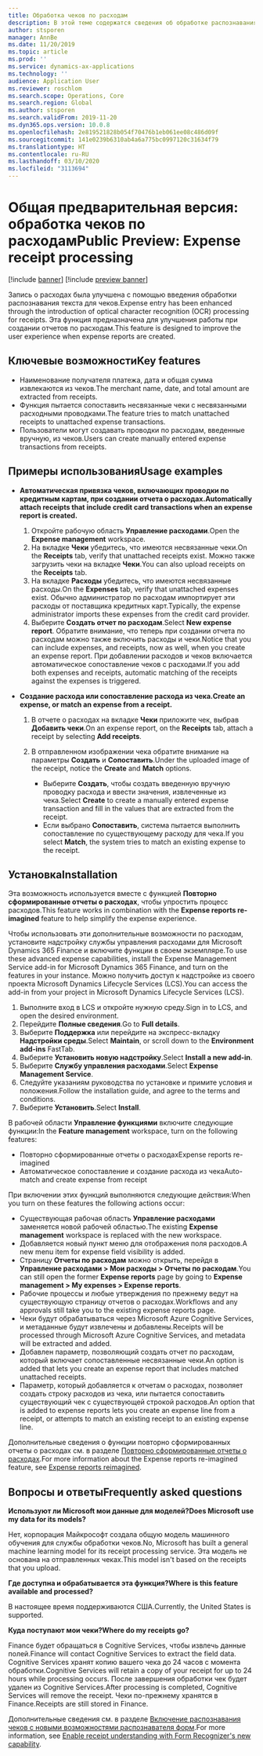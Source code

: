 ```yaml
---
title: Обработка чеков по расходам
description: В этой теме содержатся сведения об обработке распознавания текста символов для чеков. Эта функция предназначена для улучшения работы при создании отчетов по расходам в Microsoft Dynamics 365 Finance.
author: stsporen
manager: AnnBe
ms.date: 11/20/2019
ms.topic: article
ms.prod: ''
ms.service: dynamics-ax-applications
ms.technology: ''
audience: Application User
ms.reviewer: roschlom
ms.search.scope: Operations, Core
ms.search.region: Global
ms.author: stsporen
ms.search.validFrom: 2019-11-20
ms.dyn365.ops.version: 10.0.8
ms.openlocfilehash: 2e819521828b054f70476b1eb061ee08c486d09f
ms.sourcegitcommit: 141e0239b6310ab4a6a775bc0997120c31634f79
ms.translationtype: HT
ms.contentlocale: ru-RU
ms.lasthandoff: 03/10/2020
ms.locfileid: "3113694"
---
```

# <a name="public-preview-expense-receipt-processing"></a><span data-ttu-id="da7a5-104">Общая предварительная версия: обработка чеков по расходам</span><span class="sxs-lookup"><span data-stu-id="da7a5-104">Public Preview: Expense receipt processing</span></span>

[!include [banner](../includes/banner.md)]
[!include [preview banner](../includes/preview-banner.md)]


<span data-ttu-id="da7a5-105">Запись о расходах была улучшена с помощью введения обработки распознавания текста для чеков.</span><span class="sxs-lookup"><span data-stu-id="da7a5-105">Expense entry has been enhanced through the introduction of optical character recognition (OCR) processing for receipts.</span></span> <span data-ttu-id="da7a5-106">Эта функция предназначена для улучшения работы при создании отчетов по расходам.</span><span class="sxs-lookup"><span data-stu-id="da7a5-106">This feature is designed to improve the user experience when expense reports are created.</span></span>

## <a name="key-features"></a><span data-ttu-id="da7a5-107">Ключевые возможности</span><span class="sxs-lookup"><span data-stu-id="da7a5-107">Key features</span></span>

- <span data-ttu-id="da7a5-108">Наименование получателя платежа, дата и общая сумма извлекаются из чеков.</span><span class="sxs-lookup"><span data-stu-id="da7a5-108">The merchant name, date, and total amount are extracted from receipts.</span></span>
- <span data-ttu-id="da7a5-109">Функция пытается сопоставить несвязанные чеки с несвязанными расходными проводками.</span><span class="sxs-lookup"><span data-stu-id="da7a5-109">The feature tries to match unattached receipts to unattached expense transactions.</span></span>
- <span data-ttu-id="da7a5-110">Пользователи могут создавать проводки по расходам, введенные вручную, из чеков.</span><span class="sxs-lookup"><span data-stu-id="da7a5-110">Users can create manually entered expense transactions from receipts.</span></span>

## <a name="usage-examples"></a><span data-ttu-id="da7a5-111">Примеры использования</span><span class="sxs-lookup"><span data-stu-id="da7a5-111">Usage examples</span></span>

- <span data-ttu-id="da7a5-112">**Автоматическая привязка чеков, включающих проводки по кредитным картам, при создании отчета о расходах.**</span><span class="sxs-lookup"><span data-stu-id="da7a5-112">**Automatically attach receipts that include credit card transactions when an expense report is created.**</span></span>

    1. <span data-ttu-id="da7a5-113">Откройте рабочую область **Управление расходами**.</span><span class="sxs-lookup"><span data-stu-id="da7a5-113">Open the **Expense management** workspace.</span></span>
    2. <span data-ttu-id="da7a5-114">На вкладке **Чеки** убедитесь, что имеются несвязанные чеки.</span><span class="sxs-lookup"><span data-stu-id="da7a5-114">On the **Receipts** tab, verify that unattached receipts exist.</span></span> <span data-ttu-id="da7a5-115">Можно также загрузить чеки на вкладке **Чеки**.</span><span class="sxs-lookup"><span data-stu-id="da7a5-115">You can also upload receipts on the **Receipts** tab.</span></span>
    3. <span data-ttu-id="da7a5-116">На вкладке **Расходы** убедитесь, что имеются несвязанные расходы.</span><span class="sxs-lookup"><span data-stu-id="da7a5-116">On the **Expenses** tab, verify that unattached expenses exist.</span></span> <span data-ttu-id="da7a5-117">Обычно администратор по расходам импортирует эти расходы от поставщика кредитных карт.</span><span class="sxs-lookup"><span data-stu-id="da7a5-117">Typically, the expense administrator imports these expenses from the credit card provider.</span></span>
    4. <span data-ttu-id="da7a5-118">Выберите **Создать отчет по расходам**.</span><span class="sxs-lookup"><span data-stu-id="da7a5-118">Select **New expense report**.</span></span> <span data-ttu-id="da7a5-119">Обратите внимание, что теперь при создании отчета по расходам можно также включить расходы и чеки.</span><span class="sxs-lookup"><span data-stu-id="da7a5-119">Notice that you can include expenses, and receipts, now as well, when you create an expense report.</span></span> <span data-ttu-id="da7a5-120">При добавлении расходов и чеков включается автоматическое сопоставление чеков с расходами.</span><span class="sxs-lookup"><span data-stu-id="da7a5-120">If you add both expenses and receipts, automatic matching of the receipts against the expenses is triggered.</span></span>

- <span data-ttu-id="da7a5-121">**Создание расхода или сопоставление расхода из чека.**</span><span class="sxs-lookup"><span data-stu-id="da7a5-121">**Create an expense, or match an expense from a receipt.**</span></span>

    1. <span data-ttu-id="da7a5-122">В отчете о расходах на вкладке **Чеки** приложите чек, выбрав **Добавить чеки**.</span><span class="sxs-lookup"><span data-stu-id="da7a5-122">On an expense report, on the **Receipts** tab, attach a receipt by selecting **Add receipts**.</span></span>
    2. <span data-ttu-id="da7a5-123">В отправленном изображении чека обратите внимание на параметры **Создать** и **Сопоставить**.</span><span class="sxs-lookup"><span data-stu-id="da7a5-123">Under the uploaded image of the receipt, notice the **Create** and **Match** options.</span></span>

        - <span data-ttu-id="da7a5-124">Выберите **Создать**, чтобы создать введенную вручную проводку расхода и ввести значения, извлеченные из чека.</span><span class="sxs-lookup"><span data-stu-id="da7a5-124">Select **Create** to create a manually entered expense transaction and fill in the values that are extracted from the receipt.</span></span>
        - <span data-ttu-id="da7a5-125">Если выбрано **Сопоставить**, система пытается выполнить сопоставление по существующему расходу для чека.</span><span class="sxs-lookup"><span data-stu-id="da7a5-125">If you select **Match**, the system tries to match an existing expense to the receipt.</span></span>

## <a name="installation"></a><span data-ttu-id="da7a5-126">Установка</span><span class="sxs-lookup"><span data-stu-id="da7a5-126">Installation</span></span>

<span data-ttu-id="da7a5-127">Эта возможность используется вместе с функцией **Повторно сформированные отчеты о расходах**, чтобы упростить процесс расходов.</span><span class="sxs-lookup"><span data-stu-id="da7a5-127">This feature works in combination with the **Expense reports re-imagined** feature to help simplify the expense experience.</span></span>

<span data-ttu-id="da7a5-128">Чтобы использовать эти дополнительные возможности по расходам, установите надстройку службы управления расходами для Microsoft Dynamics 365 Finance и включите функции в своем экземпляре.</span><span class="sxs-lookup"><span data-stu-id="da7a5-128">To use these advanced expense capabilities, install the Expense Management Service add-in for Microsoft Dynamics 365 Finance, and turn on the features in your instance.</span></span> <span data-ttu-id="da7a5-129">Можно получить доступ к надстройке из своего проекта Microsoft Dynamics Lifecycle Services (LCS).</span><span class="sxs-lookup"><span data-stu-id="da7a5-129">You can access the add-in from your project in Microsoft Dynamics Lifecycle Services (LCS).</span></span>

1. <span data-ttu-id="da7a5-130">Выполните вход в LCS и откройте нужную среду.</span><span class="sxs-lookup"><span data-stu-id="da7a5-130">Sign in to LCS, and open the desired environment.</span></span>
2. <span data-ttu-id="da7a5-131">Перейдите **Полные сведения**.</span><span class="sxs-lookup"><span data-stu-id="da7a5-131">Go to **Full details**.</span></span>
3. <span data-ttu-id="da7a5-132">Выберите **Поддержка** или перейдите на экспресс-вкладку **Надстройки среды**.</span><span class="sxs-lookup"><span data-stu-id="da7a5-132">Select **Maintain**, or scroll down to the **Environment add-ins** FastTab.</span></span>
4. <span data-ttu-id="da7a5-133">Выберите **Установить новую надстройку**.</span><span class="sxs-lookup"><span data-stu-id="da7a5-133">Select **Install a new add-in**.</span></span>
5. <span data-ttu-id="da7a5-134">Выберите **Службу управления расходами**.</span><span class="sxs-lookup"><span data-stu-id="da7a5-134">Select **Expense Management Service**.</span></span>
6. <span data-ttu-id="da7a5-135">Следуйте указаниям руководства по установке и примите условия и положения.</span><span class="sxs-lookup"><span data-stu-id="da7a5-135">Follow the installation guide, and agree to the terms and conditions.</span></span>
7. <span data-ttu-id="da7a5-136">Выберите **Установить**.</span><span class="sxs-lookup"><span data-stu-id="da7a5-136">Select **Install**.</span></span>

<span data-ttu-id="da7a5-137">В рабочей области **Управление функциями** включите следующие функции:</span><span class="sxs-lookup"><span data-stu-id="da7a5-137">In the **Feature management** workspace, turn on the following features:</span></span>

- <span data-ttu-id="da7a5-138">Повторно сформированные отчеты о расходах</span><span class="sxs-lookup"><span data-stu-id="da7a5-138">Expense reports re-imagined</span></span>
- <span data-ttu-id="da7a5-139">Автоматическое сопоставление и создание расхода из чека</span><span class="sxs-lookup"><span data-stu-id="da7a5-139">Auto-match and create expense from receipt</span></span>

<span data-ttu-id="da7a5-140">При включении этих функций выполняются следующие действия:</span><span class="sxs-lookup"><span data-stu-id="da7a5-140">When you turn on these features the following actions occur:</span></span>

- <span data-ttu-id="da7a5-141">Существующая рабочая область **Управление расходами** заменяется новой рабочей областью.</span><span class="sxs-lookup"><span data-stu-id="da7a5-141">The existing **Expense management** workspace is replaced with the new workspace.</span></span>
- <span data-ttu-id="da7a5-142">Добавляется новый пункт меню для отображения поля расходов.</span><span class="sxs-lookup"><span data-stu-id="da7a5-142">A new menu item for expense field visibility is added.</span></span>
- <span data-ttu-id="da7a5-143">Страницу **Отчеты по расходам** можно открыть, перейдя в **Управление расходами > Мои расходы > Отчеты по расходам**.</span><span class="sxs-lookup"><span data-stu-id="da7a5-143">You can still open the former **Expense reports** page by going to **Expense management > My expenses > Expense reports**.</span></span>
- <span data-ttu-id="da7a5-144">Рабочие процессы и любые утверждения по прежнему ведут на существующую страницу отчетов о расходах.</span><span class="sxs-lookup"><span data-stu-id="da7a5-144">Workflows and any approvals still take you to the existing expense reports page.</span></span>
- <span data-ttu-id="da7a5-145">Чеки будут обрабатываться через Microsoft Azure Cognitive Services, и метаданные будут извлечены и добавлены.</span><span class="sxs-lookup"><span data-stu-id="da7a5-145">Receipts will be processed through Microsoft Azure Cognitive Services, and metadata will be extracted and added.</span></span>
- <span data-ttu-id="da7a5-146">Добавлен параметр, позволяющий создать отчет по расходам, который включает сопоставленные несвязанные чеки.</span><span class="sxs-lookup"><span data-stu-id="da7a5-146">An option is added that lets you create an expense report that includes matched unattached receipts.</span></span>
- <span data-ttu-id="da7a5-147">Параметр, который добавляется к отчетам о расходах, позволяет создать строку расходов из чека, или пытается сопоставить существующий чек с существующей строкой расходов.</span><span class="sxs-lookup"><span data-stu-id="da7a5-147">An option that is added to expense reports lets you create an expense line from a receipt, or attempts to match an existing receipt to an existing expense line.</span></span>

<span data-ttu-id="da7a5-148">Дополнительные сведения о функции повторно сформированных отчеты о расходах см. в разделе [Повторно сформированные отчеты о расходах](ExpenseWorkspaceNew.md).</span><span class="sxs-lookup"><span data-stu-id="da7a5-148">For more information about the Expense reports re-imagined feature, see [Expense reports reimagined](ExpenseWorkspaceNew.md).</span></span>

## <a name="frequently-asked-questions"></a><span data-ttu-id="da7a5-149">Вопросы и ответы</span><span class="sxs-lookup"><span data-stu-id="da7a5-149">Frequently asked questions</span></span>

<span data-ttu-id="da7a5-150">**Используют ли Microsoft мои данные для моделей?**</span><span class="sxs-lookup"><span data-stu-id="da7a5-150">**Does Microsoft use my data for its models?**</span></span>

<span data-ttu-id="da7a5-151">Нет, корпорация Майкрософт создала общую модель машинного обучения для службы обработки чеков.</span><span class="sxs-lookup"><span data-stu-id="da7a5-151">No, Microsoft has built a general machine learning model for its receipt processing service.</span></span> <span data-ttu-id="da7a5-152">Эта модель не основана на отправленных чеках.</span><span class="sxs-lookup"><span data-stu-id="da7a5-152">This model isn't based on the receipts that you upload.</span></span>

<span data-ttu-id="da7a5-153">**Где доступна и обрабатывается эта функция?**</span><span class="sxs-lookup"><span data-stu-id="da7a5-153">**Where is this feature available and processed?**</span></span>

<span data-ttu-id="da7a5-154">В настоящее время поддерживаются США.</span><span class="sxs-lookup"><span data-stu-id="da7a5-154">Currently, the United States is supported.</span></span>

<span data-ttu-id="da7a5-155">**Куда поступают мои чеки?**</span><span class="sxs-lookup"><span data-stu-id="da7a5-155">**Where do my receipts go?**</span></span>

<span data-ttu-id="da7a5-156">Finance будет обращаться в Cognitive Services, чтобы извлечь данные полей.</span><span class="sxs-lookup"><span data-stu-id="da7a5-156">Finance will contact Cognitive Services to extract the field data.</span></span> <span data-ttu-id="da7a5-157">Cognitive Services хранят копию вашего чека до 24 часов с момента обработки.</span><span class="sxs-lookup"><span data-stu-id="da7a5-157">Cognitive Services will retain a copy of your receipt for up to 24 hours while processing occurs.</span></span> <span data-ttu-id="da7a5-158">После завершения обработки чек будет удален из Cognitive Services.</span><span class="sxs-lookup"><span data-stu-id="da7a5-158">After processing is completed, Cognitive Services will remove the receipt.</span></span> <span data-ttu-id="da7a5-159">Чеки по-прежнему хранятся в Finance.</span><span class="sxs-lookup"><span data-stu-id="da7a5-159">Receipts are still stored in Finance.</span></span>

<span data-ttu-id="da7a5-160">Дополнительные сведения см. в разделе [Включение распознавания чеков с новыми возможностями распознавателя форм](https://azure.microsoft.com/blog/enable-receipt-understanding-with-form-recognizer-s-new-capability/).</span><span class="sxs-lookup"><span data-stu-id="da7a5-160">For more information, see [Enable receipt understanding with Form Recognizer's new capability](https://azure.microsoft.com/blog/enable-receipt-understanding-with-form-recognizer-s-new-capability/).</span></span>
